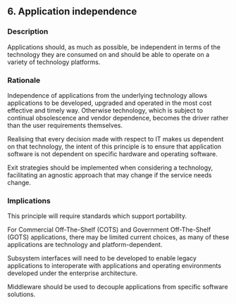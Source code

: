 ## 6. Application independence

### Description

Applications should, as much as possible, be independent in terms of the technology they
are consumed on and should be able to operate on a variety of technology platforms.

### Rationale

Independence of applications from the underlying technology allows applications to be developed, upgraded and operated in the most cost effective and timely way. Otherwise technology, which is subject to continual obsolescence and vendor dependence, becomes the driver rather than the user requirements themselves.

Realising that every decision made with respect to IT makes us dependent on that technology, the intent of this principle is to ensure that application software is not dependent on specific hardware and operating software.

Exit strategies should be implemented when considering a technology, facilitating an agnostic approach that may change if the service needs change.

### Implications

This principle will require standards which support portability.

For Commercial Off-The-Shelf (COTS) and Government Off-The-Shelf (GOTS) applications, there may be
limited current choices, as many of these applications are technology and platform-dependent.

Subsystem interfaces will need to be developed to enable legacy applications to interoperate with applications and operating environments developed under the enterprise architecture.

Middleware should be used to decouple applications from specific software solutions.
